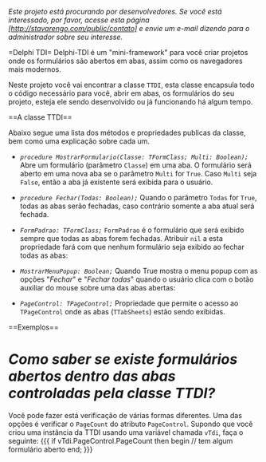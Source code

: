 *Este projeto está procurando por desenvolvedores. Se você está interessado, por favor, acesse esta página [http://stavarengo.com/public/contato] e envie um e-mail dizendo para o administrador sobre seu interesse.*

=Delphi TDI=
Delphi-TDI é um "mini-framework" para você criar projetos onde os formulários são abertos em abas, assim como os navegadores mais modernos. 

Neste projeto você vai encontrar a classe `TTDI`, esta classe encapsula todo o código necessário para você, abrir em abas, os formulários do seu projeto, esteja ele sendo desenvolvido ou já funcionando há algum tempo.

==A classe TTDI==

Abaixo segue uma lista dos métodos e propriedades publicas da classe, bem como uma explicação sobre cada um.

  * *`procedure MostrarFormulario(Classe: TFormClass; Multi: Boolean);`*
Abre um formulário (parâmetro `Classe`) em uma aba. O formulário será aberto em uma nova aba se o parâmetro `Multi` for `True`. Caso `Multi` seja `False`, então a aba já existente será exibida para o usuário.

  * *`procedure Fechar(Todas: Boolean);`*
Quando o parâmetro `Todas` for `True`, todas as abas serão fechadas, caso contrário somente a aba atual será fechada.

  * *`FormPadrao: TFormClass;`*
`FormPadrao` é o formulário que será exibido sempre que todas as abas forem fechadas. Atribuir `nil` a esta propriedade fará com que nenhum formulário seja exibido ao fechar todas as abas:

  * *`MostrarMenuPopup: Boolean;`*
Quando True mostra o menu popup com as opções "_Fechar_" e "_Fechar todas_" quando o usuário clica com o botão auxiliar do mouse sobre uma das abas abertas:

  * *`PageControl: TPageControl;`*
Propriedade que permite o acesso ao `TPageControl` onde as abas (`TTabSheets`) estão sendo exibidas.

==Exemplos==
 # *Como saber se existe formulários abertos dentro das abas controladas pela classe TTDI?*
Você pode fazer está verificação de várias formas diferentes. Uma das opções é verificar o `PageCount` do atributo `PageControl`. Supondo que você criou uma instância da TTDI usando uma variável chamada `vTdi`, faça o seguinte:
{{{
if vTdi.PageControl.PageCount then
begin
  // tem algum formulário aberto
end;
}}}